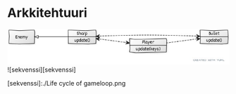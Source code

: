 # Arkkitehtuuri

![kuva][pic]
![sekvenssi][sekvenssi]

[pic]:./achitecture.jpg
[sekvenssi]:./Life cycle of gameloop.png
